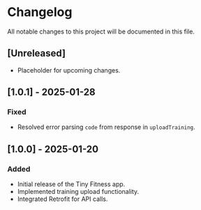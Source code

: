 # Changelog

All notable changes to this project will be documented in this file.

## [Unreleased]
- Placeholder for upcoming changes.

## [1.0.1] - 2025-01-28
### Fixed
- Resolved error parsing `code` from response in `uploadTraining`.

## [1.0.0] - 2025-01-20
### Added
- Initial release of the Tiny Fitness app.
- Implemented training upload functionality.
- Integrated Retrofit for API calls.
